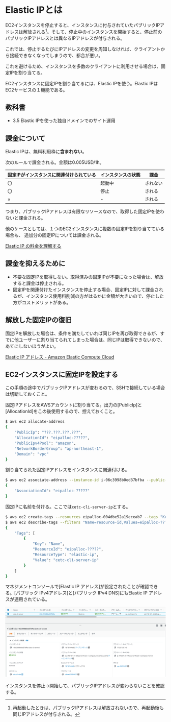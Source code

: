 # Elastic IPとは

EC2インスタンスを停止すると、インスタンスに付与されていたパブリックIPアドレスは解放される[^1]。そして、停止中のインスタンスを開始すると、停止前のパブリックIPアドレスとは異なるIPアドレスが付与される。

これでは、停止するたびにIPアドレスの変更を周知しなければ、クライアントから接続できなくなってしまうので、都合が悪い。

これを避けるため、インスタンスを多数のクライアントに利用させる場合は、固定IPを割り当てる。

EC2インスタンスに固定IPを割り当てるには、Elastic IPを使う。Elastic IPはEC2サービスの１機能である。

## 教科書

- 3.5 Elastic IPを使った独自ドメインでのサイト運用

## 課金について

Elastic IPは、無料利用枠に**含まれない**。

次のルールで課金される。金額は0.005USD/1h。

| 固定IPがインスタンスに関連付けられている | インスタンスの状態 | 課金     |
| ------- | ------------------ | -------- |
| 〇 | 起動中             | されない |
| 〇 | 停止               | される   |
| × | -                  | される   |

つまり、パブリックIPアドレスは有限なリソースなので、取得した固定IPを使わないと課金される。

他のケースとしては、１つのEC2インスタンスに複数の固定IPを割り当てている場合も、 追加分の固定IPについては課金される。

[Elastic IP の料金を理解する](https://aws.amazon.com/jp/premiumsupport/knowledge-center/elastic-ip-charges/)

## 課金を抑えるために

- 不要な固定IPを取得しない。取得済みの固定IPが不要になった場合は、解放すると課金は停止される。
- 固定IPを関連付けたインスタンスを停止する場合、固定IPに対して課金されるが、インスタンス使用料削減の方がはるかに金額が大きいので、停止した方がコストメリットがある。

## 解放した固定IPの復旧

固定IPを解放した場合は、条件を満たしていれば同じIPを再び取得できるが、すでに他ユーザーに割り当てられてしまった場合は、同じIPは取得できないので、あてにしないほうがよい。

[Elastic IP アドレス - Amazon Elastic Compute Cloud](https://docs.aws.amazon.com/ja_jp/AWSEC2/latest/UserGuide/elastic-ip-addresses-eip.html#using-eip-recovering)

## EC2インスタンスに固定IPを設定する

この手順の途中でパブリックIPアドレスが変わるので、SSHで接続している場合は切断しておくこと。

固定IPアドレスをAWSアカウントに割り当てる。出力の[PublicIp]と[AllocationId]をこの後使用するので、控えておくこと。

```bash
$ aws ec2 allocate-address
{
    "PublicIp": "???.???.???.???",
    "AllocationId": "eipalloc-?????",
    "PublicIpv4Pool": "amazon",
    "NetworkBorderGroup": "ap-northeast-1",
    "Domain": "vpc"
}
```

割り当てられた固定IPアドレスをインスタンスに関連付ける。

```bash
$ aws ec2 associate-address --instance-id i-06c3998b0ed37bfba --public-ip ???.???.???.???
{
    "AssociationId": "eipalloc-?????"
}
```

固定IPに名前を付ける。ここでは`cetc-cli-server-ip`とする。

```bash
$ aws ec2 create-tags --resources eipalloc-004dbe52a19eceab7 --tags "Key=Name,Value=cetc-cli-server-ip"
$ aws ec2 describe-tags --filters "Name=resource-id,Values=eipalloc-?????"
{
    "Tags": [
        {
            "Key": "Name",
            "ResourceId": "eipalloc-?????",
            "ResourceType": "elastic-ip",
            "Value": "cetc-cli-server-ip"
        }
    ]
}
```

マネジメントコンソールで[Elastic IP アドレス]が設定されたことが確認できる。[パブリック IPv4アドレス]と[パブリック IPv4 DNS]にもElastic IP アドレスが適用されている。

![image-20201003081126244](assign_elastic_ip/image-20201003081126244.png)

インスタンスを停止→開始して、パブリックIPアドレスが変わらないことを確認する。

[^1]: 再起動したときは、パブリックIPアドレスは解放されないので、再起動後も同じIPアドレスが付与される。